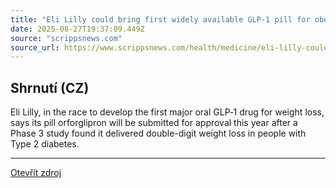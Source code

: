 ```yaml
---
title: "Eli Lilly could bring first widely available GLP‑1 pill for obesity, diabetes to market this year"
date: 2025-08-27T19:37:09.449Z
source: "scrippsnews.com"
source_url: https://www.scrippsnews.com/health/medicine/eli-lilly-could-bring-first-widely-available-glp-1-pill-for-obesity-diabetes-to-market-this-year
---
```


## Shrnutí (CZ)
Eli Lilly, in the race to develop the first major oral GLP‑1 drug for weight loss, says its pill orforglipron will be submitted for approval this year after a Phase 3 study found it delivered double-digit weight loss in people with Type 2 diabetes.

---

[Otevřít zdroj](https://www.scrippsnews.com/health/medicine/eli-lilly-could-bring-first-widely-available-glp-1-pill-for-obesity-diabetes-to-market-this-year)

